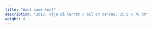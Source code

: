 ```yaml
---
title: "Want some tea?"
description: "2013, olje på lerret / oil on canvas, 35.5 x 70 cm"
weight: 4
---
```

